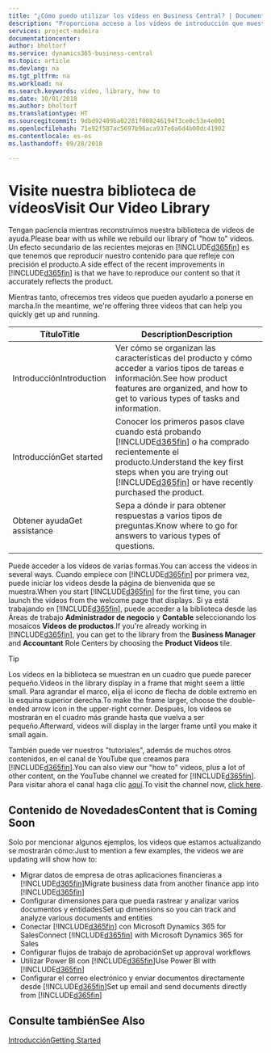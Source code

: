 ```yaml
---
title: "¿Cómo puedo utilizar los vídeos en Business Central? | Documentos de Microsoft"
description: "Proporciona acceso a los vídeos de introducción que muestran como realizar tareas comunes."
services: project-madeira
documentationcenter: 
author: bholtorf
ms.service: dynamics365-business-central
ms.topic: article
ms.devlang: na
ms.tgt_pltfrm: na
ms.workload: na
ms.search.keywords: video, library, how to
ms.date: 10/01/2018
ms.author: bholtorf
ms.translationtype: HT
ms.sourcegitcommit: 9dbd92409ba02281f008246194f3ce0c53e4e001
ms.openlocfilehash: 71e92f587ac5697b96aca937e6a6d4b00dc41902
ms.contentlocale: es-es
ms.lasthandoff: 09/28/2018

---
```

# <a name="visit-our-video-library"></a><span data-ttu-id="60ee8-103">Visite nuestra biblioteca de vídeos</span><span class="sxs-lookup"><span data-stu-id="60ee8-103">Visit Our Video Library</span></span>
<span data-ttu-id="60ee8-104">Tengan paciencia mientras reconstruimos nuestra biblioteca de videos de ayuda.</span><span class="sxs-lookup"><span data-stu-id="60ee8-104">Please bear with us while we rebuild our library of "how to" videos.</span></span> <span data-ttu-id="60ee8-105">Un efecto secundario de las recientes mejoras en [!INCLUDE[d365fin](includes/d365fin_md.md)] es que tenemos que reproducir nuestro contenido para que refleje con precisión el producto.</span><span class="sxs-lookup"><span data-stu-id="60ee8-105">A side effect of the recent improvements in [!INCLUDE[d365fin](includes/d365fin_md.md)] is that we have to reproduce our content so that it accurately reflects the product.</span></span> 

<span data-ttu-id="60ee8-106">Mientras tanto, ofrecemos tres videos que pueden ayudarlo a ponerse en marcha.</span><span class="sxs-lookup"><span data-stu-id="60ee8-106">In the meantime, we're offering three videos that can help you quickly get up and running.</span></span>

|<span data-ttu-id="60ee8-107">Título</span><span class="sxs-lookup"><span data-stu-id="60ee8-107">Title</span></span>|<span data-ttu-id="60ee8-108">Description</span><span class="sxs-lookup"><span data-stu-id="60ee8-108">Description</span></span>|
|----|----|
|<span data-ttu-id="60ee8-109">Introducción</span><span class="sxs-lookup"><span data-stu-id="60ee8-109">Introduction</span></span>|<span data-ttu-id="60ee8-110">Ver cómo se organizan las características del producto y cómo acceder a varios tipos de tareas e información.</span><span class="sxs-lookup"><span data-stu-id="60ee8-110">See how product features are organized, and how to get to various types of tasks and information.</span></span>|
|<span data-ttu-id="60ee8-111">Introducción</span><span class="sxs-lookup"><span data-stu-id="60ee8-111">Get started</span></span>|<span data-ttu-id="60ee8-112">Conocer los primeros pasos clave cuando está probando [!INCLUDE[d365fin](includes/d365fin_md.md)] o ha comprado recientemente el producto.</span><span class="sxs-lookup"><span data-stu-id="60ee8-112">Understand the key first steps when you are trying out [!INCLUDE[d365fin](includes/d365fin_md.md)] or have recently purchased the product.</span></span> |
|<span data-ttu-id="60ee8-113">Obtener ayuda</span><span class="sxs-lookup"><span data-stu-id="60ee8-113">Get assistance</span></span>|<span data-ttu-id="60ee8-114">Sepa a dónde ir para obtener respuestas a varios tipos de preguntas.</span><span class="sxs-lookup"><span data-stu-id="60ee8-114">Know where to go for answers to various types of questions.</span></span>|

<span data-ttu-id="60ee8-115">Puede acceder a los vídeos de varias formas.</span><span class="sxs-lookup"><span data-stu-id="60ee8-115">You can access the videos in several ways.</span></span> <span data-ttu-id="60ee8-116">Cuando empiece con [!INCLUDE[d365fin](includes/d365fin_md.md)] por primera vez, puede iniciar los videos desde la página de bienvenida que se muestra.</span><span class="sxs-lookup"><span data-stu-id="60ee8-116">When you start [!INCLUDE[d365fin](includes/d365fin_md.md)] for the first time, you can launch the videos from the welcome page that displays.</span></span> <span data-ttu-id="60ee8-117">Si ya está trabajando en [!INCLUDE[d365fin](includes/d365fin_md.md)], puede acceder a la biblioteca desde las Áreas de trabajo **Administrador de negocio** y **Contable** seleccionando los mosaicos **Vídeos de productos**.</span><span class="sxs-lookup"><span data-stu-id="60ee8-117">If you're already working in [!INCLUDE[d365fin](includes/d365fin_md.md)], you can get to the library from the **Business Manager** and **Accountant** Role Centers by choosing the **Product Videos** tile.</span></span> 

> [!Tip]  
> <span data-ttu-id="60ee8-118">Los vídeos en la biblioteca se muestran en un cuadro que puede parecer pequeño.</span><span class="sxs-lookup"><span data-stu-id="60ee8-118">Videos in the library display in a frame that might seem a little small.</span></span> <span data-ttu-id="60ee8-119">Para agrandar el marco, elija el icono de flecha de doble extremo en la esquina superior derecha.</span><span class="sxs-lookup"><span data-stu-id="60ee8-119">To make the frame larger, choose the double-ended arrow icon in the upper-right corner.</span></span> <span data-ttu-id="60ee8-120">Después, los videos se mostrarán en el cuadro más grande hasta que vuelva a ser pequeño.</span><span class="sxs-lookup"><span data-stu-id="60ee8-120">Afterward, videos will display in the larger frame until you make it small again.</span></span>

<span data-ttu-id="60ee8-121">También puede ver nuestros "tutoriales", además de muchos otros contenidos, en el canal de YouTube que creamos para [!INCLUDE[d365fin](includes/d365fin_md.md)].</span><span class="sxs-lookup"><span data-stu-id="60ee8-121">You can also view our "how to" videos, plus a lot of other content, on the YouTube channel we created for [!INCLUDE[d365fin](includes/d365fin_md.md)].</span></span> <span data-ttu-id="60ee8-122">Para visitar ahora el canal haga clic [aquí](https://go.microsoft.com/fwlink/?linkid=851533).</span><span class="sxs-lookup"><span data-stu-id="60ee8-122">To visit the channel now, [click here](https://go.microsoft.com/fwlink/?linkid=851533).</span></span>

## <a name="content-that-is-coming-soon"></a><span data-ttu-id="60ee8-123">Contenido de Novedades</span><span class="sxs-lookup"><span data-stu-id="60ee8-123">Content that is Coming Soon</span></span>
<span data-ttu-id="60ee8-124">Solo por mencionar algunos ejemplos, los videos que estamos actualizando se mostrarán cómo:</span><span class="sxs-lookup"><span data-stu-id="60ee8-124">Just to mention a few examples, the videos we are updating will show how to:</span></span>  

* <span data-ttu-id="60ee8-125">Migrar datos de empresa de otras aplicaciones financieras a [!INCLUDE[d365fin](includes/d365fin_md.md)]</span><span class="sxs-lookup"><span data-stu-id="60ee8-125">Migrate business data from another finance app into [!INCLUDE[d365fin](includes/d365fin_md.md)]</span></span>  
* <span data-ttu-id="60ee8-126">Configurar dimensiones para que pueda rastrear y analizar varios documentos y entidades</span><span class="sxs-lookup"><span data-stu-id="60ee8-126">Set up dimensions so you can track and analyze various documents and entities</span></span>
* <span data-ttu-id="60ee8-127">Conectar [!INCLUDE[d365fin](includes/d365fin_md.md)] con Microsoft Dynamics 365 for Sales</span><span class="sxs-lookup"><span data-stu-id="60ee8-127">Connect [!INCLUDE[d365fin](includes/d365fin_md.md)] with Microsoft Dynamics 365 for Sales</span></span>
* <span data-ttu-id="60ee8-128">Configurar flujos de trabajo de aprobación</span><span class="sxs-lookup"><span data-stu-id="60ee8-128">Set up approval workflows</span></span>  
* <span data-ttu-id="60ee8-129">Utilizar Power BI con [!INCLUDE[d365fin](includes/d365fin_md.md)]</span><span class="sxs-lookup"><span data-stu-id="60ee8-129">Use Power BI with [!INCLUDE[d365fin](includes/d365fin_md.md)]</span></span>  
* <span data-ttu-id="60ee8-130">Configurar el correo electrónico y enviar documentos directamente desde [!INCLUDE[d365fin](includes/d365fin_md.md)]</span><span class="sxs-lookup"><span data-stu-id="60ee8-130">Set up email and send documents directly from [!INCLUDE[d365fin](includes/d365fin_md.md)]</span></span>  

## <a name="see-also"></a><span data-ttu-id="60ee8-131">Consulte también</span><span class="sxs-lookup"><span data-stu-id="60ee8-131">See Also</span></span>
[<span data-ttu-id="60ee8-132">Introducción</span><span class="sxs-lookup"><span data-stu-id="60ee8-132">Getting Started</span></span>](product-get-started.md)

